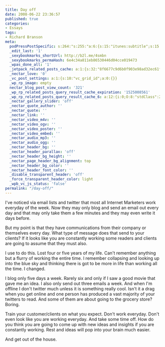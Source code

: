 ```yaml
---
title: Day off
date: 2008-06-22 23:36:57
published: true
categories:
- Essays
tags:
- Richard Branson
meta:
  podPressPostSpecific: s:264:"s:255:"a:6:{s:15:"itunes:subtitle";s:15:"##PostExcerpt##";s:14:"itunes:summary";s:15:"##PostExcerpt##";s:15:"itunes:keywords";s:17:"##WordPressCats##";s:13:"itunes:author";s:10:"##Global##";s:15:"itunes:explicit";s:7:"Default";s:12:"itunes:block";s:7:"Default";}";";
  _edit_last: '1'
  _sexybookmarks_shortUrl: http://b2l.me/4smbn
  _sexybookmarks_permaHash: 6e4c34a811eb86530446d04cce019473
  _wpas_done_all: '1'
  _jetpack_related_posts_cache: a:1:{s:32:"8f6677c9d6b0f903e98ad32ec61f8deb";a:2:{s:7:"expires";i:1454315616;s:7:"payload";a:3:{i:0;a:1:{s:2:"id";i:2838;}i:1;a:1:{s:2:"id";i:2105;}i:2;a:1:{s:2:"id";i:1278;}}}}
  _nectar_love: '0'
  _vc_post_settings: a:1:{s:10:"vc_grid_id";a:0:{}}
  _wp_rp_image: empty
  nectar_blog_post_view_count: '321'
  _wp_rp_related_posts_query_result_cache_expiration: '1525008561'
  _wp_rp_related_posts_query_result_cache_6: a:12:{i:0;O:8:"stdClass":2:{s:7:"post_id";s:4:"1280";s:5:"score";s:18:"28.898137412288218";}i:1;O:8:"stdClass":2:{s:7:"post_id";s:3:"370";s:5:"score";s:18:"21.924185181852845";}i:2;O:8:"stdClass":2:{s:7:"post_id";s:4:"1209";s:5:"score";s:18:"21.336313382418265";}i:3;O:8:"stdClass":2:{s:7:"post_id";s:3:"968";s:5:"score";s:18:"20.955347263347015";}i:4;O:8:"stdClass":2:{s:7:"post_id";s:4:"1281";s:5:"score";s:18:"20.742515927148432";}i:5;O:8:"stdClass":2:{s:7:"post_id";s:3:"160";s:5:"score";s:18:"20.502721011156932";}i:6;O:8:"stdClass":2:{s:7:"post_id";s:4:"2370";s:5:"score";s:18:"19.708592571448804";}i:7;O:8:"stdClass":2:{s:7:"post_id";s:4:"1267";s:5:"score";s:17:"19.14985309355808";}i:8;O:8:"stdClass":2:{s:7:"post_id";s:3:"674";s:5:"score";s:18:"18.647224237029786";}i:9;O:8:"stdClass":2:{s:7:"post_id";s:3:"783";s:5:"score";s:18:"18.463586367603327";}i:10;O:8:"stdClass":2:{s:7:"post_id";s:4:"1821";s:5:"score";s:18:"18.224606049720514";}i:11;O:8:"stdClass":2:{s:7:"post_id";s:3:"290";s:5:"score";s:17:"18.11592973785845";}}
  _nectar_gallery_slider: 'off'
  _nectar_quote_author: ''
  _nectar_quote: ''
  _nectar_link: ''
  _nectar_video_m4v: ''
  _nectar_video_ogv: ''
  _nectar_video_poster: ''
  _nectar_video_embed: ''
  _nectar_audio_mp3: ''
  _nectar_audio_ogg: ''
  _nectar_header_bg: ''
  _nectar_header_parallax: 'off'
  _nectar_header_bg_height: ''
  _nectar_page_header_bg_alignment: top
  _nectar_header_bg_color: ''
  _nectar_header_font_color: ''
  _disable_transparent_header: 'off'
  _force_transparent_header_color: light
  _wpb_vc_js_status: 'false'
permalink: "/day-off/"
---
```

I've noticed via email lists and twitter that most all Internet Marketers work everyday of the week.  Now they may only blog and send an email out every day and that may only take them a few minutes and they may even write it days before.

But my point is that they have communications from their company or themselves every day.  What type of message does that send to your clients?  If it looks like you are constantly working some readers and clients are going to assume that they must also.

I use to do this.  Lost four or five years of my life.  Can't remember anything but a flurry of working the entire time.  I remember collapsing and looking up into the blue sky and thinking there is got to be more in life than working all the time.  I changed.

I blog only five days a week.  Rarely six and only if I saw a good movie that gave me an idea.  I also only send out three emails a week.  And when I'm offline I don't twitter much unless it is something really cool.  Isn't it a drag when you get online and one person has produced a vast majority of your twitters to read.  And some of them are about going to the grocery store?  Boring.

Train your customer/clients on what you expect.  Don't work everyday.  Don't even look like you are working everyday.  And take some time off.  How do you think you are going to come up with new ideas and insights if you are constantly working.  Rest and ideas will pop into your brain much easier.

And get out of the house.
